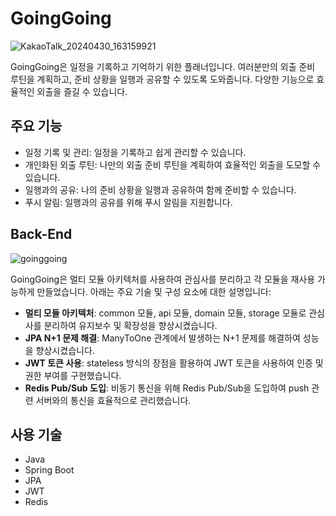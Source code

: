# GoingGoing

![KakaoTalk_20240430_163159921](https://github.com/banseok1216/GoingGoing/assets/114564687/c87f30af-6077-4374-9e16-c1ed8c156359)

GoingGoing은 일정을 기록하고 기억하기 위한 플래너입니다. 여러분만의 외출 준비 루틴을 계획하고, 준비 상황을 일행과 공유할 수 있도록 도와줍니다. 다양한 기능으로 효율적인 외출을 즐길 수 있습니다.

## 주요 기능

- 일정 기록 및 관리: 일정을 기록하고 쉽게 관리할 수 있습니다.
- 개인화된 외출 루틴: 나만의 외출 준비 루틴을 계획하여 효율적인 외출을 도모할 수 있습니다.
- 일행과의 공유: 나의 준비 상황을 일행과 공유하여 함께 준비할 수 있습니다.
- 푸시 알림: 일행과의 공유를 위해 푸시 알림을 지원합니다.

## Back-End

![goinggoing](https://github.com/banseok1216/GoingGoing/assets/114564687/8473e02a-eb28-4479-a057-30efcaac60c6)

GoingGoing은 멀티 모듈 아키텍처를 사용하여 관심사를 분리하고 각 모듈을 재사용 가능하게 만들었습니다. 아래는 주요 기술 및 구성 요소에 대한 설명입니다:

- **멀티 모듈 아키텍처**: common 모듈, api 모듈, domain 모듈, storage 모듈로 관심사를 분리하여 유지보수 및 확장성을 향상시켰습니다.
- **JPA N+1 문제 해결**: ManyToOne 관계에서 발생하는 N+1 문제를 해결하여 성능을 향상시켰습니다.
- **JWT 토큰 사용**: stateless 방식의 장점을 활용하여 JWT 토큰을 사용하여 인증 및 권한 부여를 구현했습니다.
- **Redis Pub/Sub 도입**: 비동기 통신을 위해 Redis Pub/Sub을 도입하여 push 관련 서버와의 통신을 효율적으로 관리했습니다.

## 사용 기술

- Java
- Spring Boot
- JPA
- JWT
- Redis
